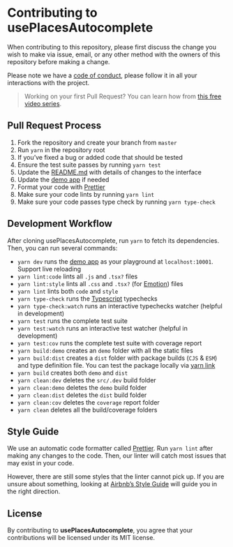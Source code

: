 # Contributing to usePlacesAutocomplete

When contributing to this repository, please first discuss the change you wish to make via issue, email, or any other method with the owners of this repository before making a change.

Please note we have a [code of conduct](https://github.com/wellyshen/use-places-autocomplete/blob/master/CODE_OF_CONDUCT.md), please follow it in all your interactions with the project.

> Working on your first Pull Request? You can learn how from [this free video series](https://egghead.io/courses/how-to-contribute-to-an-open-source-project-on-github).

## Pull Request Process

1. Fork the repository and create your branch from `master`
2. Run `yarn` in the repository root
3. If you’ve fixed a bug or added code that should be tested
4. Ensure the test suite passes by running `yarn test`
5. Update the [README.md](https://github.com/wellyshen/use-places-autocomplete/blob/master/README.md) with details of changes to the interface
6. Update the [demo app](https://github.com/wellyshen/use-places-autocomplete/tree/master/src/App) if needed
7. Format your code with [Prettier](https://prettier.io)
8. Make sure your code lints by running `yarn lint`
9. Make sure your code passes type check by running `yarn type-check`

## Development Workflow

After cloning usePlacesAutocomplete, run `yarn` to fetch its dependencies. Then, you can run several commands:

- `yarn dev` runs the [demo app](https://github.com/wellyshen/use-places-autocomplete/tree/master/src/App) as your playground at `localhost:10001`. Support live reloading
- `yarn lint:code` lints all `.js` and `.tsx?` files
- `yarn lint:style` lints all `.css` and `.tsx?` (for [Emotion](https://emotion.sh)) files
- `yarn lint` lints both `code` and `style`
- `yarn type-check` runs the [Typescript](https://www.typescriptlang.org) typechecks
- `yarn type-check:watch` runs an interactive typechecks watcher (helpful in development)
- `yarn test` runs the complete test suite
- `yarn test:watch` runs an interactive test watcher (helpful in development)
- `yarn test:cov` runs the complete test suite with coverage report
- `yarn build:demo` creates an `demo` folder with all the static files
- `yarn build:dist` creates a `dist` folder with package builds (`CJS` & `ESM`) and type definition file. You can test the package locally via [yarn link](https://yarnpkg.com/lang/en/docs/cli/link)
- `yarn build` creates both `demo` and `dist`
- `yarn clean:dev` deletes the `src/.dev` build folder
- `yarn clean:demo` deletes the `demo` build folder
- `yarn clean:dist` deletes the `dist` build folder
- `yarn clean:cov` deletes the `coverage` report folder
- `yarn clean` deletes all the build/coverage folders

## Style Guide

We use an automatic code formatter called [Prettier](https://prettier.io). Run `yarn lint` after making any changes to the code. Then, our linter will catch most issues that may exist in your code.

However, there are still some styles that the linter cannot pick up. If you are unsure about something, looking at [Airbnb’s Style Guide](https://github.com/airbnb/javascript) will guide you in the right direction.

## License

By contributing to **usePlacesAutocomplete**, you agree that your contributions will be licensed under its MIT license.
